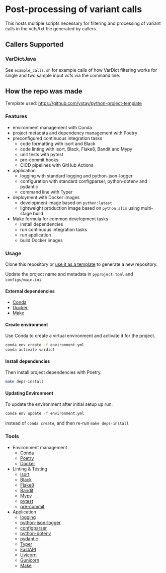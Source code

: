 # Post-processing of variant calls

This hosts multiple scripts necessary for filtering and processing of variant calls in the vcfs/txt file generated by callers.

## Callers Supported

### VarDictJava

See `example_calls.sh` for example calls of how VarDict filtering works for single and two sample input vcfs via the command line. 

## How the repo was made

Template used: https://github.com/yxtay/python-project-template

### Features

- environment management with Conda
- project metadata and dependency management with Poetry
- preconfigured continuous integration tasks
  - code formatting with isort and Black
  - code linting with isort, Black, Flake8, Bandit and Mypy
  - unit tests with pytest
  - pre-commit hooks
  - CICD pipelines with GitHub Actions
- application
  - logging with standard logging and python-json-logger
  - configuration with standard configparser, python-dotenv and pydantic
  - command line with Typer
- deployment with Docker images
  - development image based on `python:latest`
  - lightweight production image based on `python:slim` using multi-stage build
- Make formula for common development tasks
  - install dependencies
  - run continuous integration tasks
  - run application
  - build Docker images

### Usage

Clone this repository or [use it as a template][generate] to generate a new repository.

Update the project name and metadata in `pyproject.toml` and `configs/main.ini`.

#### External dependencies

- [Conda][conda]
- [Docker][docker]
- [Make][make]

#### Create environment

Use Conda to create a virtual environment and activate it for the project.

```bash
conda env create -f environment.yml
conda activate vardict
```

#### Install dependencies

Then install project dependencies with Poetry.

```bash
make deps-install
```

#### Updating Environment

To update the environment after initial setup up run: 

```bash
conda env update -f environment.yml
```

instead of `conda create`, and then re-run `make deps-install`

### Tools

- Environment management
  - [Conda][conda]
  - [Poetry][poetry]
  - [Docker][docker]
- Linting & Testing
  - [isort][isort]
  - [Black][black]
  - [Flake8][flake8]
  - [Bandit][bandit]
  - [Mypy][mypy]
  - [pytest][pytest]
  - [pre-commit][pre-commit]
- Application
  - [logging][logging]
  - [python-json-logger][python-json-logger]
  - [configparser][configparser]
  - [python-dotenv][python-dotenv]
  - [pydantic][pydantic]
  - [Typer][typer]
  - [FastAPI][fastapi]
  - [Uvicorn][uvicorn]
  - [Gunicorn][gunicorn]
  - [Make][make]

[conda]: https://docs.conda.io/en/latest
[poetry]: https://python-poetry.org
[isort]: https://timothycrosley.github.io/isort
[black]: https://black.readthedocs.io/en/stable
[flake8]: https://flake8.pycqa.org/en/latest
[bandit]: https://github.com/PyCQA/bandit
[mypy]: http://www.mypy-lang.org
[pytest]: https://docs.pytest.org/en/stable
[pre-commit]: https://pre-commit.com
[logging]: https://docs.python.org/3/library/logging.html
[python-json-logger]: https://github.com/madzak/python-json-logger
[configparser]: https://docs.python.org/3/library/configparser.html
[python-dotenv]: https://saurabh-kumar.com/python-dotenv
[pydantic]: https://pydantic-docs.helpmanual.io
[typer]: https://typer.tiangolo.com
[fastapi]: https://fastapi.tiangolo.com
[uvicorn]: https://www.uvicorn.org
[gunicorn]: https://gunicorn.org
[make]: https://www.gnu.org/software/make
[docker]: https://www.docker.com
[generate]: https://github.com/yxtay/python-project-template/generate
